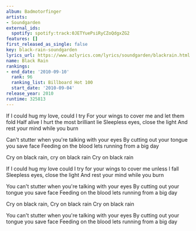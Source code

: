 ```yaml
---
album: Badmotorfinger
artists:
- Soundgarden
external_ids:
  spotify: spotify:track:0JETYuePsiRyCZoQdgxZG2
features: []
first_released_as_single: false
key: black-rain-soundgarden
lyrics_url: https://www.azlyrics.com/lyrics/soundgarden/blackrain.html
name: Black Rain
rankings:
- end_date: '2010-09-10'
  rank: 96
  ranking_list: Billboard Hot 100
  start_date: '2010-09-04'
release_year: 2010
runtime: 325813
---
```

If I could hug my love, could I try
For your wings to cover me and let them fold
Half alive I hurt the most brilliant lie
Sleepless eyes, close the light
And rest your mind while you burn

Can't stutter when you're talking with your eyes
By cutting out your tongue you save face
Feeding on the blood lets running from a big day

Cry on black rain, cry on black rain
Cry on black rain

If I could hug my love could I try
for your wings to cover me unless I fall
Sleepless eyes, close the light
And rest your mind while you burn

You can't stutter when you're talking with your eyes
By cutting out your tongue you save face
Feeding on the blood lets running from a big day

Cry on black rain, Cry on black rain
Cry on black rain

You can't stutter when you're talking with your eyes
By cutting out your tongue you save face
Feeding on the blood lets running from a big day
